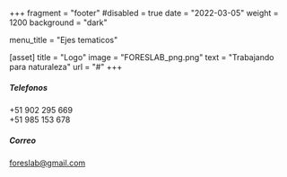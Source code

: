 +++
fragment = "footer"
#disabled = true
date = "2022-03-05"
weight = 1200
background = "dark"

menu_title = "Ejes tematicos"

[asset]
  title = "Logo"
  image = "FORESLAB_png.png"
  text = "Trabajando para naturaleza"
  url = "#"
+++

##### **Telefonos**
+51 902 295 669 \
+51 985 153 678
##### **Correo**
foreslab@gmail.com
